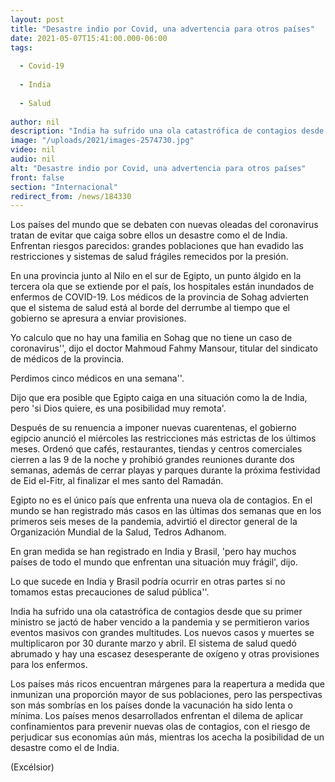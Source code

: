```yaml
---
layout: post
title: "Desastre indio por Covid, una advertencia para otros países"
date: 2021-05-07T15:41:00.000-06:00
tags:
  
  - Covid-19
  
  - India
  
  - Salud
  
author: nil
description: "India ha sufrido una ola catastrófica de contagios desde que su primer ministro se jactó de haber vencido a la pandemia y se permitieron varios eventos masivos con grandes multitudes"
image: "/uploads/2021/images-2574730.jpg"
video: nil
audio: nil
alt: "Desastre indio por Covid, una advertencia para otros países"
front: false
section: "Internacional"
redirect_from: /news/184330
---
```


Los países del mundo que se debaten con nuevas oleadas del coronavirus tratan de evitar que caiga sobre ellos un desastre como el de India. Enfrentan riesgos parecidos: grandes poblaciones que han evadido las restricciones y sistemas de salud frágiles remecidos por la presión.

En una provincia junto al Nilo en el sur de Egipto, un punto álgido en la tercera ola que se extiende por el país, los hospitales están inundados de enfermos de COVID-19. Los médicos de la provincia de Sohag advierten que el sistema de salud está al borde del derrumbe al tiempo que el gobierno se apresura a enviar provisiones.

Yo calculo que no hay una familia en Sohag que no tiene un caso de coronavirus'', dijo el doctor Mahmoud Fahmy Mansour, titular del sindicato de médicos de la provincia.

Perdimos cinco médicos en una semana''.

Dijo que era posible que Egipto caiga en una situación como la de India, pero 'si Dios quiere, es una posibilidad muy remota'.

Después de su renuencia a imponer nuevas cuarentenas, el gobierno egipcio anunció el miércoles las restricciones más estrictas de los últimos meses. Ordenó que cafés, restaurantes, tiendas y centros comerciales cierren a las 9 de la noche y prohibió grandes reuniones durante dos semanas, además de cerrar playas y parques durante la próxima festividad de Eid el-Fitr, al finalizar el mes santo del Ramadán.

Egipto no es el único país que enfrenta una nueva ola de contagios. En el mundo se han registrado más casos en las últimas dos semanas que en los primeros seis meses de la pandemia, advirtió el director general de la Organización Mundial de la Salud, Tedros Adhanom.

En gran medida se han registrado en India y Brasil,  'pero hay muchos países de todo el mundo que enfrentan una situación muy frágil', dijo.

Lo que sucede en India y Brasil podría ocurrir en otras partes si no tomamos estas precauciones de salud pública''.

India ha sufrido una ola catastrófica de contagios desde que su primer ministro se jactó de haber vencido a la pandemia y se permitieron varios eventos masivos con grandes multitudes. Los nuevos casos y muertes se multiplicaron por 30 durante marzo y abril. El sistema de salud quedó abrumado y hay una escasez desesperante de oxígeno y otras provisiones para los enfermos.

Los países más ricos encuentran márgenes para la reapertura a medida que inmunizan una proporción mayor de sus poblaciones, pero las perspectivas son más sombrías en los países donde la vacunación ha sido lenta o mínima. Los países menos desarrollados enfrentan el dilema de aplicar confinamientos para prevenir nuevas olas de contagios, con el riesgo de perjudicar sus economías aún más, mientras los acecha la posibilidad de un desastre como el de India.

(Excélsior)
